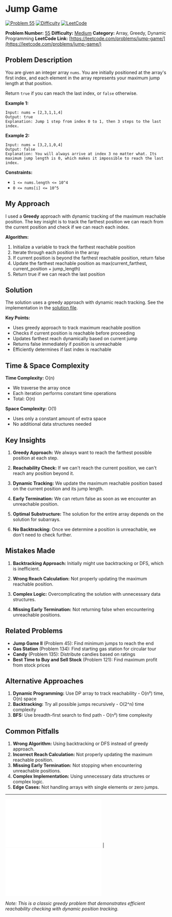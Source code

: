 # Jump Game

[![Problem 55](https://img.shields.io/badge/Problem-55-blue?style=for-the-badge&logo=leetcode)](https://leetcode.com/problems/jump-game/)
[![Difficulty](https://img.shields.io/badge/Difficulty-Medium-orange?style=for-the-badge)](https://leetcode.com/problemset/?difficulty=MEDIUM)
[![LeetCode](https://img.shields.io/badge/LeetCode-View%20Problem-orange?style=for-the-badge&logo=leetcode)](https://leetcode.com/problems/jump-game/)

**Problem Number:** [55](https://leetcode.com/problems/jump-game/)
**Difficulty:** [Medium](https://leetcode.com/problemset/?difficulty=MEDIUM)
**Category:** Array, Greedy, Dynamic Programming
**LeetCode Link:** [https://leetcode.com/problems/jump-game/](https://leetcode.com/problems/jump-game/)

## Problem Description

You are given an integer array `nums`. You are initially positioned at the array's first index, and each element in the array represents your maximum jump length at that position.

Return `true` if you can reach the last index, or `false` otherwise.

**Example 1:**
```
Input: nums = [2,3,1,1,4]
Output: true
Explanation: Jump 1 step from index 0 to 1, then 3 steps to the last index.
```

**Example 2:**
```
Input: nums = [3,2,1,0,4]
Output: false
Explanation: You will always arrive at index 3 no matter what. Its maximum jump length is 0, which makes it impossible to reach the last index.
```

**Constraints:**
- `1 <= nums.length <= 10^4`
- `0 <= nums[i] <= 10^5`

## My Approach

I used a **Greedy** approach with dynamic tracking of the maximum reachable position. The key insight is to track the farthest position we can reach from the current position and check if we can reach each index.

**Algorithm:**
1. Initialize a variable to track the farthest reachable position
2. Iterate through each position in the array
3. If current position is beyond the farthest reachable position, return false
4. Update the farthest reachable position as max(current_farthest, current_position + jump_length)
5. Return true if we can reach the last position

## Solution

The solution uses a greedy approach with dynamic reach tracking. See the implementation in the [solution file](../exercises/55.jump-game.py).

**Key Points:**
- Uses greedy approach to track maximum reachable position
- Checks if current position is reachable before proceeding
- Updates farthest reach dynamically based on current jump
- Returns false immediately if position is unreachable
- Efficiently determines if last index is reachable

## Time & Space Complexity

**Time Complexity:** O(n)
- We traverse the array once
- Each iteration performs constant time operations
- Total: O(n)

**Space Complexity:** O(1)
- Uses only a constant amount of extra space
- No additional data structures needed

## Key Insights

1. **Greedy Approach:** We always want to reach the farthest possible position at each step.

2. **Reachability Check:** If we can't reach the current position, we can't reach any position beyond it.

3. **Dynamic Tracking:** We update the maximum reachable position based on the current position and its jump length.

4. **Early Termination:** We can return false as soon as we encounter an unreachable position.

5. **Optimal Substructure:** The solution for the entire array depends on the solution for subarrays.

6. **No Backtracking:** Once we determine a position is unreachable, we don't need to check further.

## Mistakes Made

1. **Backtracking Approach:** Initially might use backtracking or DFS, which is inefficient.

2. **Wrong Reach Calculation:** Not properly updating the maximum reachable position.

3. **Complex Logic:** Overcomplicating the solution with unnecessary data structures.

4. **Missing Early Termination:** Not returning false when encountering unreachable positions.

## Related Problems

- **Jump Game II** (Problem 45): Find minimum jumps to reach the end
- **Gas Station** (Problem 134): Find starting gas station for circular tour
- **Candy** (Problem 135): Distribute candies based on ratings
- **Best Time to Buy and Sell Stock** (Problem 121): Find maximum profit from stock prices

## Alternative Approaches

1. **Dynamic Programming:** Use DP array to track reachability - O(n²) time, O(n) space
2. **Backtracking:** Try all possible jumps recursively - O(2^n) time complexity
3. **BFS:** Use breadth-first search to find path - O(n²) time complexity

## Common Pitfalls

1. **Wrong Algorithm:** Using backtracking or DFS instead of greedy approach.
2. **Incorrect Reach Calculation:** Not properly updating the maximum reachable position.
3. **Missing Early Termination:** Not stopping when encountering unreachable positions.
4. **Complex Implementation:** Using unnecessary data structures or complex logic.
5. **Edge Cases:** Not handling arrays with single elements or zero jumps.

---

[![Back to Index](../../README.md#-problem-index)](../../README.md#-problem-index) | [![View Solution](../exercises/55.jump-game.py)](../exercises/55.jump-game.py)

*Note: This is a classic greedy problem that demonstrates efficient reachability checking with dynamic position tracking.*
